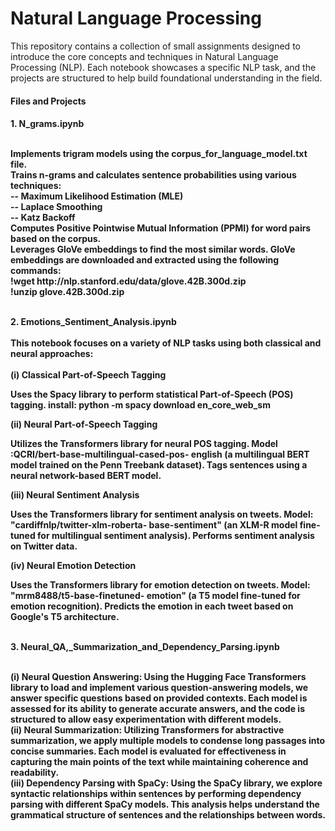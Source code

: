 <!DOCTYPE html>
<html> 
<body>
      <h1> Natural Language Processing </h1>
            <div>
                  <p>
                   This repository contains a collection of small assignments designed to introduce the core concepts and techniques in                         Natural Language Processing (NLP). Each notebook showcases a specific NLP task, and the projects are structured to help                      build foundational understanding in the field.
                  </p>            
            </div>
      <h4> Files and Projects <h4/>
            <div>
                   1. N_grams.ipynb
                        <p>
                            <br> Implements trigram models using the corpus_for_language_model.txt file.
                            <br> Trains n-grams and calculates sentence probabilities using various techniques:
                            <br> -- Maximum Likelihood Estimation (MLE)
                            <br> -- Laplace Smoothing
                            <br> -- Katz Backoff
                            <br>Computes Positive Pointwise Mutual Information (PPMI) for word pairs based on the corpus.
                            <br>Leverages GloVe embeddings to find the most similar words. GloVe embeddings are downloaded and extracted                                     using the following commands:
                            <br>!wget http://nlp.stanford.edu/data/glove.42B.300d.zip
                            <br>!unzip glove.42B.300d.zip<br>
                        </p>
              </div>
              <div>
                   <br> 2. Emotions_Sentiment_Analysis.ipynb <br>
                  <br> This notebook focuses on a variety of NLP tasks using both classical and neural approaches: <br><br>
                   (i) Classical Part-of-Speech Tagging
                              <p> Uses the Spacy library to perform statistical Part-of-Speech (POS) tagging. install: python -m spacy                                         download en_core_web_sm 
                              </p> 
                   (ii) Neural Part-of-Speech Tagging
                               <p> Utilizes the Transformers library for neural POS tagging. Model :QCRI/bert-base-multilingual-cased-pos-                                      english (a multilingual BERT model trained on the Penn Treebank dataset). Tags sentences using a neural                                      network-based BERT model.
                               </p>
                   (iii) Neural Sentiment Analysis
                               <p> Uses the Transformers library for sentiment analysis on tweets. Model: "cardiffnlp/twitter-xlm-roberta-                                      base-sentiment" (an XLM-R model fine-tuned for multilingual sentiment analysis). Performs sentiment                                          analysis on Twitter data. 
                               </p>
                  (iv) Neural Emotion Detection
                                <p> Uses the Transformers library for emotion detection on tweets. Model: "mrm8488/t5-base-finetuned-                                            emotion" (a T5 model fine-tuned for emotion recognition). Predicts the emotion in each tweet based on                                        Google's T5 architecture.
                                </p>
            </div>
            <div>
                   <br> 3. Neural_QA,_Summarization_and_Dependency_Parsing.ipynb<br>
                        <p>
                            <br> (i) Neural Question Answering: Using the Hugging Face Transformers library to load and implement various question-answering models, we answer specific questions based on provided contexts. Each model is assessed for its ability to generate accurate answers, and the code is structured to allow easy experimentation with different models.
                            <br> (ii) Neural Summarization: Utilizing Transformers for abstractive summarization, we apply multiple models to condense long passages into concise summaries. Each model is evaluated for effectiveness in capturing the main points of the text while maintaining coherence and readability.
                            <br> (iii) Dependency Parsing with SpaCy: Using the SpaCy library, we explore syntactic relationships within sentences by performing dependency parsing with different SpaCy models. This analysis helps understand the grammatical structure of sentences and the relationships between words.
                        </p>
            </div>
</body>
</html>
